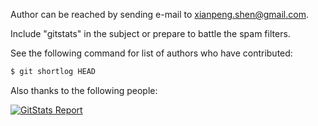 Author can be reached by sending e-mail to <xianpeng.shen@gmail.com>.

Include "gitstats" in the subject or prepare to battle the spam filters.

See the following command for list of authors who have contributed:

```bash
$ git shortlog HEAD
```

Also thanks to the following people:

[![GitStats Report](https://contrib.rocks/image?repo=shenxianpeng/gitstats)](https://github.com/shenxianpeng/gitstats/graphs/contributors)
